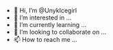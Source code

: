 - 👋 Hi, I’m @UnykIcegirl
- 👀 I’m interested in ...
- 🌱 I’m currently learning ...
- 💞️ I’m looking to collaborate on ...
- 📫 How to reach me ...

<!---
UnykIcegirl/UnykIcegirl is a ✨ special ✨ repository because its `README.md` (this file) appears on your GitHub profile.
You can click the Preview link to take a look at your changes.
--->
